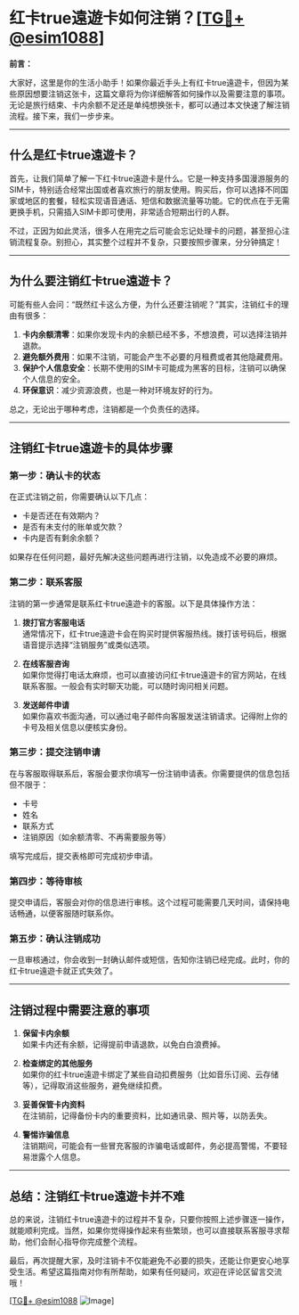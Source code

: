 # 红卡true遠遊卡如何注销？[[TG💪+ @esim1088](https://t.me/s/esim1088)]

**前言：**

大家好，这里是你的生活小助手！如果你最近手头上有红卡true遠遊卡，但因为某些原因想要注销这张卡，这篇文章将为你详细解答如何操作以及需要注意的事项。无论是旅行结束、卡内余额不足还是单纯想换张卡，都可以通过本文快速了解注销流程。接下来，我们一步步来。

---

## **什么是红卡true遠遊卡？**

首先，让我们简单了解一下红卡true遠遊卡是什么。它是一种支持多国漫游服务的SIM卡，特别适合经常出国或者喜欢旅行的朋友使用。购买后，你可以选择不同国家或地区的套餐，轻松实现语音通话、短信和数据流量等功能。它的优点在于无需更换手机，只需插入SIM卡即可使用，非常适合短期出行的人群。

不过，正因为如此灵活，很多人在用完之后可能会忘记处理卡的问题，甚至担心注销流程复杂。别担心，其实整个过程并不复杂，只要按照步骤来，分分钟搞定！

---

## **为什么要注销红卡true遠遊卡？**

可能有些人会问：“既然红卡这么方便，为什么还要注销呢？”其实，注销红卡的理由有很多：

1. **卡内余额清零**：如果你发现卡内的余额已经不多，不想浪费，可以选择注销并退款。
2. **避免额外费用**：如果不注销，可能会产生不必要的月租费或者其他隐藏费用。
3. **保护个人信息安全**：长期不使用的SIM卡可能成为黑客的目标，注销可以确保个人信息的安全。
4. **环保意识**：减少资源浪费，也是一种对环境友好的行为。

总之，无论出于哪种考虑，注销都是一个负责任的选择。

---

## **注销红卡true遠遊卡的具体步骤**

### **第一步：确认卡的状态**

在正式注销之前，你需要确认以下几点：
- 卡是否还在有效期内？
- 是否有未支付的账单或欠款？
- 卡内是否有剩余余额？

如果存在任何问题，最好先解决这些问题再进行注销，以免造成不必要的麻烦。

### **第二步：联系客服**

注销的第一步通常是联系红卡true遠遊卡的客服。以下是具体操作方法：

1. **拨打官方客服电话**  
   通常情况下，红卡true遠遊卡会在购买时提供客服热线。拨打该号码后，根据语音提示选择“注销服务”或类似选项。

2. **在线客服咨询**  
   如果你觉得打电话太麻烦，也可以直接访问红卡true遠遊卡的官方网站，在线联系客服。一般会有实时聊天功能，可以随时询问相关问题。

3. **发送邮件申请**  
   如果你喜欢书面沟通，可以通过电子邮件向客服发送注销请求。记得附上你的卡号及相关信息以便核实身份。

### **第三步：提交注销申请**

在与客服取得联系后，客服会要求你填写一份注销申请表。你需要提供的信息包括但不限于：
- 卡号
- 姓名
- 联系方式
- 注销原因（如余额清零、不再需要服务等）

填写完成后，提交表格即可完成初步申请。

### **第四步：等待审核**

提交申请后，客服会对你的信息进行审核。这个过程可能需要几天时间，请保持电话畅通，以便客服随时联系你。

### **第五步：确认注销成功**

一旦审核通过，你会收到一封确认邮件或短信，告知你注销已经完成。此时，你的红卡true遠遊卡就正式失效了。

---

## **注销过程中需要注意的事项**

1. **保留卡内余额**  
   如果卡内还有余额，记得提前申请退款，以免白白浪费掉。

2. **检查绑定的其他服务**  
   如果你的红卡true遠遊卡绑定了某些自动扣费服务（比如音乐订阅、云存储等），记得取消这些服务，避免继续扣费。

3. **妥善保管卡内资料**  
   在注销前，记得备份卡内的重要资料，比如通讯录、照片等，以防丢失。

4. **警惕诈骗信息**  
   注销期间，可能会有一些冒充客服的诈骗电话或邮件，务必提高警惕，不要轻易泄露个人信息。

---

## **总结：注销红卡true遠遊卡并不难**

总的来说，注销红卡true遠遊卡的过程并不复杂，只要你按照上述步骤逐一操作，就能顺利完成。当然，如果你觉得操作起来有些繁琐，也可以直接联系客服寻求帮助，他们会耐心指导你完成整个流程。

最后，再次提醒大家，及时注销卡不仅能避免不必要的损失，还能让你更安心地享受生活。希望这篇指南对你有所帮助，如果有任何疑问，欢迎在评论区留言交流哦！

[[TG💪+ @esim1088](https://t.me/s/esim1088) ![Image](https://i.postimg.cc/4NQfJmqS/Snipaste-2025-05-13-00-14-12.png)]